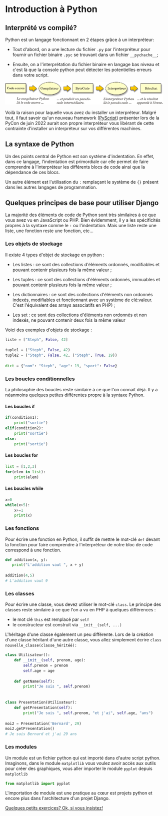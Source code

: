 # Introduction à Python 

## Interprété vs compilé? 

Python est un langage fonctionnant en 2 étapes grâce à un interpréteur: 

* Tout d'abord, on a une lecture du fichier `.py` par l'interpréteur pour fournir un fichier binaire `.pyc` se trouvant dans un fichier `__pychache__`;

* Ensuite, on a l'interprétation du fichier binaire en langage bas niveau et c'est là que la console python peut détecter les potentielles erreurs dans votre script. 

![](../img/interpreteur.png)

Voilà la raison pour laquelle vous avez du installer un interpréteur. Malgré tout, il faut savoir qu'un nouveau framework ([PyScript](https://pyscript.net/)) présenter lors de la PyCon de juin 2022 aurait son propre interpréteur vous libérant de cette contrainte d'installer un interpréteur sur vos différentes machines. 

## La syntaxe de Python 

Un des points central de Python est son système d'indentation. En effet, dans ce langage, l'indentation est primordiale car elle permet de faire comprendre à l'interpréteur les différents blocs de code ainsi que la dépendance de ces blocs.

Un autre élément est l'utilisation du `:` remplaçant le système de `{}` présent dans les autres langages de programmation. 

## Quelques principes de base pour utiliser Django 

La majorité des éléments de code de Python sont très similaires à ce que vous avez vu en JavaScript ou PHP. Bien évidemment, il y a les spécificités propres à la syntaxe comme le `:` ou l'indentation. Mais une liste reste une liste, une fonction reste une fonction, etc...

### Les objets de stockage

Il existe 4 types d'objet de stockage en python : 

* Les listes : ce sont des collections d'éléments ordonnés, modifiables et pouvant contenir plusieurs fois la même valeur ;

* Les tuples : ce sont des collections d'éléments ordonnés, immuables et pouvant contenir plusieurs fois la même valeur ;

* Les dictionnaires : ce sont des collections d'éléments non ordonnés indexés, modifiables et fonctionnant avec un système de clé:valeur. C'est l'équivalent des arrays associatifs en PHP) ;

* Les set : ce sont des collections d'éléments non ordonnés et non indexés, ne pouvant contenir deux fois la même valeur

Voici des  exemples d'objets de stockage :

````python
liste = ["Steph", False, 42]

tuple1 = ("Steph", False, 42)
tuple2 = ("Steph", False, 42, ("Steph", True, 19))

dict = {"nom": "Steph", "age": 19, "sport": False}
````

### Les boucles conditionnelles

La philosophie des boucles reste similaire à ce que l'on connait déjà. Il y a néanmoins quelques petites différentes propre à la syntaxe Python. 

#### Les boucles if

````python
if(condition1):
    print("sortie")
elif(condition2):
    print("sortie")
else:
    print("sortie")
````

#### Les boucles for

````python
list = [1,2,3]
for(elem in list):
    print(elem)
````

#### Les boucles while

````python
x=0
while(x>5):
    x+=1
    print(x)
````

### Les fonctions

Pour écrire une  fonction en Python, il suffit de mettre le mot-clé `def` devant la fonction pour faire comprendre à l'interpréteur de notre bloc de code correspond à une fonction. 

 ````python
def addition(x, y):
    print("L'addition vaut ", x + y)

addition(4,5)
# L'addition vaut 9
````

### Les classes

Pour écrire une classe, vous devez utiliser le mot-clé `class`. Le principe des classes reste similaire à ce que l'on a vu en PHP à quelques différences : 

- le mot clé `this` est remplacé par `self`
- le constructeur est construit via `__init__(self, ...)`

L'héritage d'une classe également un peu différente. Lors de la création d'une classe héritant d'une autre classe, vous allez simplement écrire `class nouvelle_classe(classe_héritéé):`

````python
class Utilisateur():
    def __init__(self, prenom, age):
        self.prenom = prenom
        self.age = age
        
    def getName(self):
        print("Je suis ", self.prenom)


class Presentation(Utilisateur):
    def getPresentation(self):
        print("Je suis ", self.prenom, "et j'ai", self.age, "ans")

moi2 = Presentation('Bernard', 29)
moi2.getPresentation()
# Je suis Bernard et j'ai 29 ans
````

### Les modules 

Un module est un fichier python qui est importé dans d'autre script python. Imaginons, dans le module `matplotlib` vous voulez avoir accès aux outils pour créer des graphiques, vous aller importer le module `pyplot` depuis `matplotlib`

````python
from matplotlib import pyplot
````

L'importation de module est une pratique au cœur est projets python et encore plus dans l'architecture d'un projet Django. 

[Quelques petits exercices? Ok, si vous insistez!](https://github.com/CalcagnoLoic/workshop_python/blob/main/1.Introduction_python/intro_python_correctif.ipynb)
